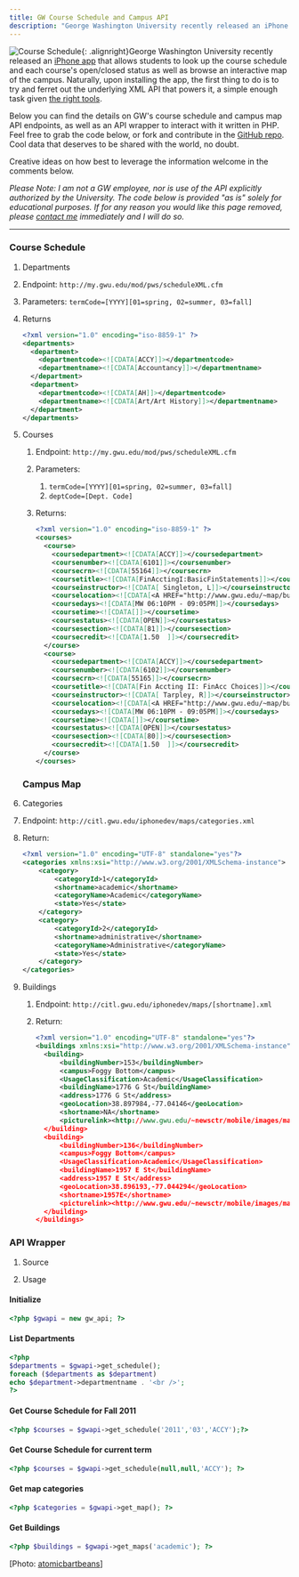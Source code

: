 ```yaml
---
title: GW Course Schedule and Campus API
description: "George Washington University recently released an iPhone app that allows students to look up the course schedule and each course's open/closed status as well as browse an interactive map of the campus. Below you can find the details on GW's course schedule and campus map API endpoints, as well as an API wrapper to interact with it written in PHP."
---
```


![Course Schedule](http://ben.balter.com/wp-content/uploads/2011/01/1430289931_beb7ff6428_b-300x225.jpg "Course Schedule"){: .alignright}George Washington University recently released an [iPhone app](http://gwtoday.gwu.edu/app-gw) that allows students to look up the course schedule and each course's open/closed status as well as browse an interactive map of the campus. Naturally, upon installing the app, the first thing to do is to try and ferret out the underlying XML API that powers it, a simple enough task given [the right tools](http://blog.jerodsanto.net/2009/06/sniff-your-iphones-network-traffic/).

Below you can find the details on GW's course schedule and campus map API endpoints, as well as an API wrapper to interact with it written in PHP. Feel free to grab the code below, or fork and contribute in the [GitHub repo](https://github.com/benbalter/GW-API). Cool data that deserves to be shared with the world, no doubt.

Creative ideas on how best to leverage the information welcome in the comments below.

*Please Note: I am not a GW employee, nor is use of the API explicitly authorized by the University. The code below is provided "as is" solely for educational purposes. If for any reason you would like this page removed, please [contact me](http://ben.balter.com/contact/) immediately and I will do so.*

---

### Course Schedule

1. Departments
2. Endpoint: `http://my.gwu.edu/mod/pws/scheduleXML.cfm`
3. Parameters: `termCode=[YYYY][01=spring, 02=summer, 03=fall]`
4. Returns

   ```xml
   <?xml version="1.0" encoding="iso-8859-1" ?>
   <departments>
     <department>
       <departmentcode><![CDATA[ACCY]]></departmentcode>
       <departmentname><![CDATA[Accountancy]]></departmentname>
     </department>
     <department>
       <departmentcode><![CDATA[AH]]></departmentcode>
       <departmentname><![CDATA[Art/Art History]]></departmentname>
     </department>
   </departments>
   ```

5. Courses

   1. Endpoint: `http://my.gwu.edu/mod/pws/scheduleXML.cfm`
   2. Parameters:

      1. `termCode=[YYYY][01=spring, 02=summer, 03=fall]`
      2. `deptCode=[Dept. Code]`

   3. Returns:

      ```xml
      <?xml version="1.0" encoding="iso-8859-1" ?>
      <courses>
        <course>
          <coursedepartment><![CDATA[ACCY]]></coursedepartment>
          <coursenumber><![CDATA[6101]]></coursenumber>
          <coursecrn><![CDATA[55164]]></coursecrn>
          <coursetitle><![CDATA[FinAcctingI:BasicFinStatements]]></coursetitle>
          <courseinstructor><![CDATA[ Singleton, L]]></courseinstructor>
          <courselocation><![CDATA[<A HREF="http://www.gwu.edu/~map/building.cfm?BLDG=DUQUES" target="_blank" >DUQUES</a> 258]]></courselocation>
          <coursedays><![CDATA[MW 06:10PM - 09:05PM]]></coursedays>
          <coursetime><![CDATA[]]></coursetime>
          <coursestatus><![CDATA[OPEN]]></coursestatus>
          <coursesection><![CDATA[81]]></coursesection>
          <coursecredit><![CDATA[1.50  ]]></coursecredit>
        </course>
        <course>
          <coursedepartment><![CDATA[ACCY]]></coursedepartment>
          <coursenumber><![CDATA[6102]]></coursenumber>
          <coursecrn><![CDATA[55165]]></coursecrn>
          <coursetitle><![CDATA[Fin Accting II: FinAcc Choices]]></coursetitle>
          <courseinstructor><![CDATA[ Tarpley, R]]></courseinstructor>
          <courselocation><![CDATA[<A HREF="http://www.gwu.edu/~map/building.cfm?BLDG=DUQUES" target="_blank" >DUQUES</a> 258]]></courselocation>
          <coursedays><![CDATA[MW 06:10PM - 09:05PM]]></coursedays>
          <coursetime><![CDATA[]]></coursetime>
          <coursestatus><![CDATA[OPEN]]></coursestatus>
          <coursesection><![CDATA[80]]></coursesection>
          <coursecredit><![CDATA[1.50  ]]></coursecredit>
        </course>
      </courses>
      ```

   ### Campus Map

6. Categories
7. Endpoint: `http://citl.gwu.edu/iphonedev/maps/categories.xml`
8. Return:

   ```xml
   <?xml version="1.0" encoding="UTF-8" standalone="yes"?>
   <categories xmlns:xsi="http://www.w3.org/2001/XMLSchema-instance">
       <category>
           <categoryId>1</categoryId>
           <shortname>academic</shortname>
           <categoryName>Academic</categoryName>
           <state>Yes</state>
       </category>
       <category>
           <categoryId>2</categoryId>
           <shortname>administrative</shortname>
           <categoryName>Administrative</categoryName>
           <state>Yes</state>
       </category>
   </categories>
   ```

9. Buildings

   1. Endpoint: `http://citl.gwu.edu/iphonedev/maps/[shortname].xml`
   2. Return:

      ```xml
      <?xml version="1.0" encoding="UTF-8" standalone="yes"?>
      <buildings xmlns:xsi="http://www.w3.org/2001/XMLSchema-instance">
        <building>
            <buildingNumber>153</buildingNumber>
            <campus>Foggy Bottom</campus>
            <UsageClassification>Academic</UsageClassification>
            <buildingName>1776 G St</buildingName>
            <address>1776 G St</address>
            <geoLocation>38.897984,-77.04146</geoLocation>
            <shortname>NA</shortname>
            <picturelink><http://www.gwu.edu/~newsctr/mobile/images/maps/1776-G-ST_UP_WLA_2010-6618.jpg></picturelink>
        </building>
        <building>
            <buildingNumber>136</buildingNumber>
            <campus>Foggy Bottom</campus>
            <UsageClassification>Academic</UsageClassification>
            <buildingName>1957 E St</buildingName>
            <address>1957 E St</address>
            <geoLocation>38.896193,-77.044294</geoLocation>
            <shortname>1957E</shortname>
            <picturelink><http://www.gwu.edu/~newsctr/mobile/images/maps/Elliot_School_UP_WLA_2010-3102.jpg></picturelink>
        </building>
      </buildings>
      ```

### API Wrapper

1. Source

<script src="http://gist-it.appspot.com/github/benbalter/GW-API/raw/master/gw-api.php">     </script>

2. Usage

#### Initialize

```php
<?php $gwapi = new gw_api; ?>
```

#### List Departments

```php
<?php
$departments = $gwapi->get_schedule();
foreach ($departments as $department)
echo $department->departmentname . '<br />';
?>
```

#### Get Course Schedule for Fall 2011

```php
<?php $courses = $gwapi->get_schedule('2011','03','ACCY');?>
```

#### Get Course Schedule for current term

```php
<?php $courses = $gwapi->get_schedule(null,null,'ACCY'); ?>
```

#### Get map categories

```php
<?php $categories = $gwapi->get_map(); ?>
```

#### Get Buildings

```php
<?php $buildings = $gwapi->get_maps('academic'); ?>
```

\[Photo: [atomicbartbeans](http://www.flickr.com/photos/atomicbartbeans/1430289931/)]
